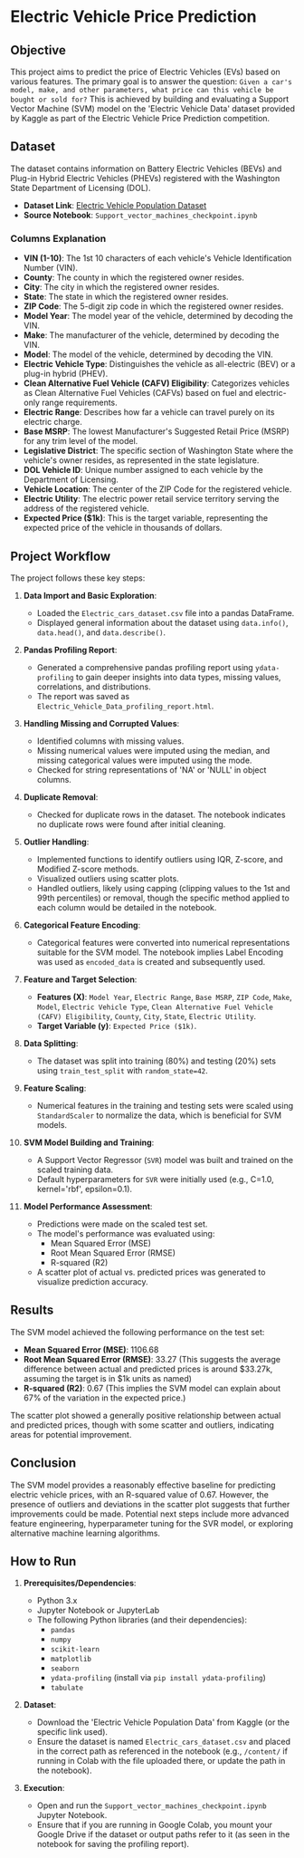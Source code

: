 # Electric Vehicle Price Prediction

## Objective
This project aims to predict the price of Electric Vehicles (EVs) based on various features. The primary goal is to answer the question: `Given a car's model, make, and other parameters, what price can this vehicle be bought or sold for?` This is achieved by building and evaluating a Support Vector Machine (SVM) model on the 'Electric Vehicle Data' dataset provided by Kaggle as part of the Electric Vehicle Price Prediction competition.

## Dataset
The dataset contains information on Battery Electric Vehicles (BEVs) and Plug-in Hybrid Electric Vehicles (PHEVs) registered with the Washington State Department of Licensing (DOL).

* **Dataset Link**: [Electric Vehicle Population Dataset](https://drive.google.com/file/d/1kZ299dY3rKLvvnfTsaPtfrUbZb7k31of/view)
* **Source Notebook**: `Support_vector_machines_checkpoint.ipynb`

### Columns Explanation
* **VIN (1-10)**: The 1st 10 characters of each vehicle's Vehicle Identification Number (VIN).
* **County**: The county in which the registered owner resides.
* **City**: The city in which the registered owner resides.
* **State**: The state in which the registered owner resides.
* **ZIP Code**: The 5-digit zip code in which the registered owner resides.
* **Model Year**: The model year of the vehicle, determined by decoding the VIN.
* **Make**: The manufacturer of the vehicle, determined by decoding the VIN.
* **Model**: The model of the vehicle, determined by decoding the VIN.
* **Electric Vehicle Type**: Distinguishes the vehicle as all-electric (BEV) or a plug-in hybrid (PHEV).
* **Clean Alternative Fuel Vehicle (CAFV) Eligibility**: Categorizes vehicles as Clean Alternative Fuel Vehicles (CAFVs) based on fuel and electric-only range requirements.
* **Electric Range**: Describes how far a vehicle can travel purely on its electric charge.
* **Base MSRP**: The lowest Manufacturer's Suggested Retail Price (MSRP) for any trim level of the model.
* **Legislative District**: The specific section of Washington State where the vehicle's owner resides, as represented in the state legislature.
* **DOL Vehicle ID**: Unique number assigned to each vehicle by the Department of Licensing.
* **Vehicle Location**: The center of the ZIP Code for the registered vehicle.
* **Electric Utility**: The electric power retail service territory serving the address of the registered vehicle.
* **Expected Price ($1k)**: This is the target variable, representing the expected price of the vehicle in thousands of dollars.

## Project Workflow

The project follows these key steps:

1.  **Data Import and Basic Exploration**:
    * Loaded the `Electric_cars_dataset.csv` file into a pandas DataFrame.
    * Displayed general information about the dataset using `data.info()`, `data.head()`, and `data.describe()`.

2.  **Pandas Profiling Report**:
    * Generated a comprehensive pandas profiling report using `ydata-profiling` to gain deeper insights into data types, missing values, correlations, and distributions.
    * The report was saved as `Electric_Vehicle_Data_profiling_report.html`.

3.  **Handling Missing and Corrupted Values**:
    * Identified columns with missing values.
    * Missing numerical values were imputed using the median, and missing categorical values were imputed using the mode.
    * Checked for string representations of 'NA' or 'NULL' in object columns.

4.  **Duplicate Removal**:
    * Checked for duplicate rows in the dataset. The notebook indicates no duplicate rows were found after initial cleaning.

5.  **Outlier Handling**:
    * Implemented functions to identify outliers using IQR, Z-score, and Modified Z-score methods.
    * Visualized outliers using scatter plots.
    * Handled outliers, likely using capping (clipping values to the 1st and 99th percentiles) or removal, though the specific method applied to each column would be detailed in the notebook.

6.  **Categorical Feature Encoding**:
    * Categorical features were converted into numerical representations suitable for the SVM model. The notebook implies Label Encoding was used as `encoded_data` is created and subsequently used.

7.  **Feature and Target Selection**:
    * **Features (X)**: `Model Year`, `Electric Range`, `Base MSRP`, `ZIP Code`, `Make`, `Model`, `Electric Vehicle Type`, `Clean Alternative Fuel Vehicle (CAFV) Eligibility`, `County`, `City`, `State`, `Electric Utility`.
    * **Target Variable (y)**: `Expected Price ($1k)`.

8.  **Data Splitting**:
    * The dataset was split into training (80%) and testing (20%) sets using `train_test_split` with `random_state=42`.

9.  **Feature Scaling**:
    * Numerical features in the training and testing sets were scaled using `StandardScaler` to normalize the data, which is beneficial for SVM models.

10. **SVM Model Building and Training**:
    * A Support Vector Regressor (`SVR`) model was built and trained on the scaled training data.
    * Default hyperparameters for `SVR` were initially used (e.g., C=1.0, kernel='rbf', epsilon=0.1).

11. **Model Performance Assessment**:
    * Predictions were made on the scaled test set.
    * The model's performance was evaluated using:
        * Mean Squared Error (MSE)
        * Root Mean Squared Error (RMSE)
        * R-squared (R2)
    * A scatter plot of actual vs. predicted prices was generated to visualize prediction accuracy.

## Results
The SVM model achieved the following performance on the test set:
* **Mean Squared Error (MSE)**: 1106.68
* **Root Mean Squared Error (RMSE)**: 33.27 (This suggests the average difference between actual and predicted prices is around $33.27k, assuming the target is in $1k units as named)
* **R-squared (R2)**: 0.67 (This implies the SVM model can explain about 67% of the variation in the expected price.)

The scatter plot showed a generally positive relationship between actual and predicted prices, though with some scatter and outliers, indicating areas for potential improvement.

## Conclusion
The SVM model provides a reasonably effective baseline for predicting electric vehicle prices, with an R-squared value of 0.67. However, the presence of outliers and deviations in the scatter plot suggests that further improvements could be made. Potential next steps include more advanced feature engineering, hyperparameter tuning for the SVR model, or exploring alternative machine learning algorithms.

## How to Run

1.  **Prerequisites/Dependencies**:
    * Python 3.x
    * Jupyter Notebook or JupyterLab
    * The following Python libraries (and their dependencies):
        * `pandas`
        * `numpy`
        * `scikit-learn`
        * `matplotlib`
        * `seaborn`
        * `ydata-profiling` (install via `pip install ydata-profiling`)
        * `tabulate`

2.  **Dataset**:
    * Download the 'Electric Vehicle Population Data' from Kaggle (or the specific link used).
    * Ensure the dataset is named `Electric_cars_dataset.csv` and placed in the correct path as referenced in the notebook (e.g., `/content/` if running in Colab with the file uploaded there, or update the path in the notebook).

3.  **Execution**:
    * Open and run the `Support_vector_machines_checkpoint.ipynb` Jupyter Notebook.
    * Ensure that if you are running in Google Colab, you mount your Google Drive if the dataset or output paths refer to it (as seen in the notebook for saving the profiling report).
